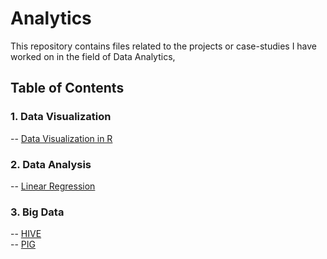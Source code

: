 # Analytics
This repository contains files related to the projects or case-studies I have worked on in the field of Data Analytics,

## Table of Contents

### 1. Data Visualization
-- <a href="https://github.com/rohanshetty1888/Analytics/tree/master/DataAnalysis/LinearRegression">Data Visualization in R</a>

### 2. Data Analysis
-- <a href="https://github.com/rohanshetty1888/Analytics/tree/master/DataAnalysis/LinearRegression">Linear Regression</a>

### 3. Big Data
-- <a href="https://github.com/rohanshetty1888/Analytics/tree/master/BigData/HIVE">HIVE</a><br>
-- <a href="https://github.com/rohanshetty1888/Analytics/tree/master/BigData/PIG">PIG</a>
